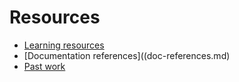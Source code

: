 # Resources

- [Learning resources](learning-resources.md)
- [Documentation references]((doc-references.md)
- [Past work](past-work.md)
